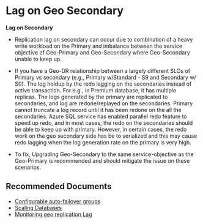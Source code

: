 <properties
	pageTitle="Geo Replication, Failover Groups and DB Copy/Lag on geo-secondary database"
	description="Geo Replication, Failover Groups and DB Copy/Lag on geo-secondary database"
	service="microsoft.sql"
	resource="servers"
	authors="subbuk,maboja-msft,VMMicrosoft"
	ms.author="subbuk,maboja,vimahadi"
	displayOrder=""
	selfHelpType="generic"
	supportTopicIds="32731232"
	productPesIds="13491"
	cloudEnvironments="public,blackForest,fairfax,mooncake, usnat, ussec"
	articleId="e8b0bd9d-dfb4-4dc2-b094-1e3d19faeb8b"
	ownershipId="AzureData_AzureSQLDB_Availability"
/>

# Lag on Geo Secondary

**Lag on Secondary**

* Replication lag on secondary can occur due to combination of a heavy write workload on the Primary and imbalance between the service objective of Geo-Primary and Geo-Secondary where  Geo-Secondary unable to keep up.

* If you have a Geo-DR relationship between a largely different SLOs of Primary vs secondary (e.g., Primary w/Standard - S9 and Secondary w/ S0). The log holdup by the redo lagging on the secondaries instead of active transaction. For e.g., in Premium database, it has multiple replicas.  The logs generated by the primary are replicated to secondaries, and log are redone/replayed on the secondaries. Primary cannot truncate a log record until it has been redone on the all the secondaries. Azure SQL service has enabled parallel redo feature to speed up redo, and in most cases, the redo on the secondaries should be able to keep up with primary.  However, in certain cases, the redo work on the geo secondary side has be to serialized and this may cause redo lagging when the log generation rate on the primary is very high.

* To fix, Upgrading Geo-Secondary to the same service-objective as the Geo-Primary is recommended and should mitigate the issue on these scenarios.

## **Recommended Documents**

- [Configurable auto-failover groups](https://docs.microsoft.com/azure/sql-database/sql-database-auto-failover-group)
- [Scaling Databases](https://docs.microsoft.com/azure/sql-database/sql-database-single-database-scale#dtu-based-purchasing-model-change-compute-resources-dtus)
- [Monitoring geo replication Lag](https://docs.microsoft.com/azure/sql-database/sql-database-active-geo-replication?WT.mc_id=pid:13491:sid:32731232/#monitoring-geo-replication-lag)<br>
